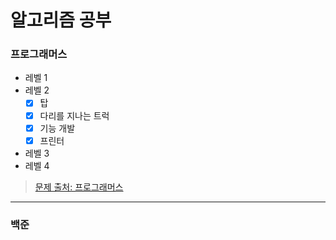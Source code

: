 # 알고리즘 공부

### 프로그래머스 
- 레벨 1
- 레벨 2
    - [x] 탑
    - [x] 다리를 지나는 트럭
    - [x] 기능 개발
    - [x] 프린터
- 레벨 3
- 레벨 4

> [문제 출처: 프로그래머스](https://programmers.co.kr/learn/challenges)
---
### 백준
